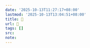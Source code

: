 ```yaml
---
date: '2025-10-13T11:27:17+08:00'
lastmod: '2025-10-13T13:04:51+08:00'
title: 󰖮
url: 󰖮
tags: []
src:
note:
---
```

